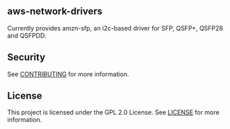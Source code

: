 ## aws-network-drivers 

Currently provides amzn-sfp, an i2c-based driver for SFP, QSFP+, QSFP28 and QSFPDD.

## Security

See [CONTRIBUTING](CONTRIBUTING.md#security-issue-notifications) for more information.

## License

This project is licensed under the GPL 2.0 License. See [LICENSE](LICENSE) for more information.

